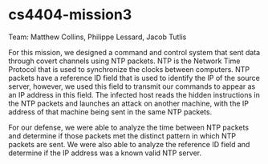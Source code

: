 # cs4404-mission3

Team: Matthew Collins, Philippe Lessard, Jacob Tutlis

For this mission, we designed a command and control system that sent data through covert channels using NTP packets. NTP is the Network Time Protocol that is used to synchronize the clocks between computers. NTP packets have a reference ID field that is used to identify the IP of the source server, however, we used this field to transmit our commands to appear as an IP address in this field. The infected host reads the hidden instructions in the NTP packets and launches an attack on another machine, with the IP address of that machine being sent in the same NTP packets. 

For our defense, we were able to analyze the time between NTP packets and determine if those packets met the distinct pattern in which NTP packets are sent. We were also able to analyze the reference ID field and determine if the IP address was a known valid NTP server.  
